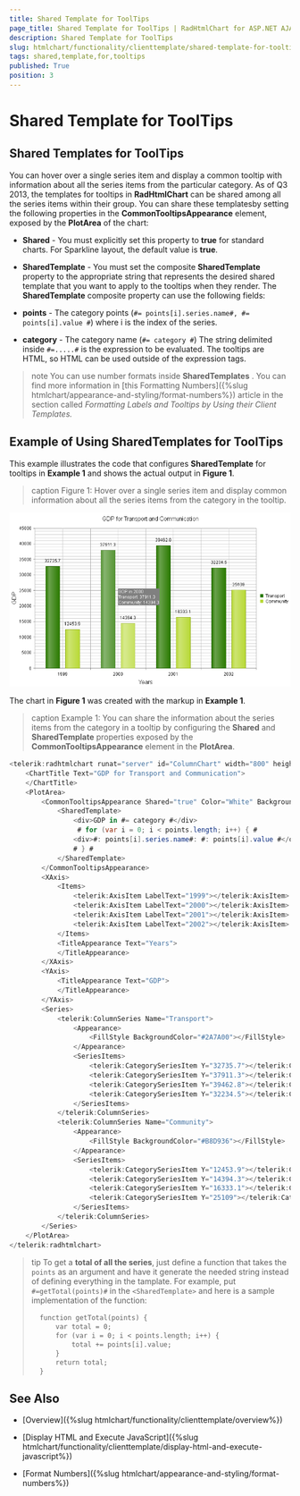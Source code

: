 ```yaml
---
title: Shared Template for ToolTips
page_title: Shared Template for ToolTips | RadHtmlChart for ASP.NET AJAX Documentation
description: Shared Template for ToolTips
slug: htmlchart/functionality/clienttemplate/shared-template-for-tooltips
tags: shared,template,for,tooltips
published: True
position: 3
---
```


# Shared Template for ToolTips

## Shared Templates for ToolTips

You can hover over a single series item and display a common tooltip with information about all the series items from the particular category. As of Q3 2013, the templates for tooltips in **RadHtmlChart** can be shared among all the series items within their group. You can share these templatesby setting the following properties in the **CommonTooltipsAppearance** element, exposed by the **PlotArea** of the chart:

* **Shared** - You must explicitly set this property to **true** for standard charts. For Sparkline layout, the default value is **true**.

* **SharedTemplate** - You must set the composite **SharedTemplate** property to the appropriate string that represents the desired shared template that you want to apply to the tooltips when they render. The **SharedTemplate** composite property can use the following fields:

* **points** - The category points (`#= points[i].series.name#, #= points[i].value #`) where i is the index of the series.

* **category** - The category name (`#= category #`) The string delimited inside `#=.....#` is the expression to be evaluated. The tooltips are HTML, so HTML can be used outside of the expression tags.

>note You can use number formats inside **SharedTemplates** . You can find more information in [this Formatting Numbers]({%slug htmlchart/appearance-and-styling/format-numbers%}) article in the section called *Formatting Labels and Tooltips by Using their Client Templates.* 

## Example of Using SharedTemplates for ToolTips

This example illustrates the code that configures **SharedTemplate** for tooltips in **Example 1** and shows the actual output in **Figure 1**.

>caption Figure 1: Hover over a single series item and display common information about all the series items from	the category in the tooltip.

![htmlchart-client Templates-shared Template](images/htmlchart-clientTemplates-sharedTemplate.png)

The chart in **Figure 1** was created with the markup in **Example 1**.

>caption Example 1: You can share the information about the series items from the category in a tooltip by configuring the **Shared** and **SharedTemplate** properties exposed by the **CommonTooltipsAppearance** element in the **PlotArea**.

````C#
<telerik:radhtmlchart runat="server" id="ColumnChart" width="800" height="500">
	<ChartTitle Text="GDP for Transport and Communication">
	</ChartTitle>
	<PlotArea>
		<CommonTooltipsAppearance Shared="true" Color="White" BackgroundColor="Gray">
			<SharedTemplate>
				<div>GDP in #= category #</div>
				 # for (var i = 0; i < points.length; i++) { # 
				<div>#: points[i].series.name#: #: points[i].value #</div>
				# } #
			</SharedTemplate>
		</CommonTooltipsAppearance>
		<XAxis>
			<Items>
				<telerik:AxisItem LabelText="1999"></telerik:AxisItem>
				<telerik:AxisItem LabelText="2000"></telerik:AxisItem>
				<telerik:AxisItem LabelText="2001"></telerik:AxisItem>
				<telerik:AxisItem LabelText="2002"></telerik:AxisItem>
			</Items>
			<TitleAppearance Text="Years">
			</TitleAppearance>
		</XAxis>
		<YAxis>
			<TitleAppearance Text="GDP">
			</TitleAppearance>
		</YAxis>
		<Series>
			<telerik:ColumnSeries Name="Transport">
				<Appearance>
					<FillStyle BackgroundColor="#2A7A00"></FillStyle>
				</Appearance>
				<SeriesItems>
					<telerik:CategorySeriesItem Y="32735.7"></telerik:CategorySeriesItem>
					<telerik:CategorySeriesItem Y="37911.3"></telerik:CategorySeriesItem>
					<telerik:CategorySeriesItem Y="39462.8"></telerik:CategorySeriesItem>
					<telerik:CategorySeriesItem Y="32234.5"></telerik:CategorySeriesItem>
				</SeriesItems>
			</telerik:ColumnSeries>
			<telerik:ColumnSeries Name="Community">
				<Appearance>
					<FillStyle BackgroundColor="#B8D936"></FillStyle>
				</Appearance>
				<SeriesItems>
					<telerik:CategorySeriesItem Y="12453.9"></telerik:CategorySeriesItem>
					<telerik:CategorySeriesItem Y="14394.3"></telerik:CategorySeriesItem>
					<telerik:CategorySeriesItem Y="16333.1"></telerik:CategorySeriesItem>
					<telerik:CategorySeriesItem Y="25109"></telerik:CategorySeriesItem>
				</SeriesItems>
			</telerik:ColumnSeries>
		</Series>
	</PlotArea>
</telerik:radhtmlchart>
````

>tip To get a **total of all the series**, just define a function that takes the `points` as an argument and have it generate the needed string instead of defining everything in the tamplate.
>For example, put `#=getTotal(points)#` in the `<SharedTemplate>` and here is a sample implementation of the function:
>
>````
>	function getTotal(points) {
>		var total = 0;
>		for (var i = 0; i < points.length; i++) {
>			total += points[i].value;
>		}
>		return total;
>	}
>````
>

## See Also

 * [Overview]({%slug htmlchart/functionality/clienttemplate/overview%})

 * [Display HTML and Execute JavaScript]({%slug htmlchart/functionality/clienttemplate/display-html-and-execute-javascript%})

 * [Format Numbers]({%slug htmlchart/appearance-and-styling/format-numbers%})
